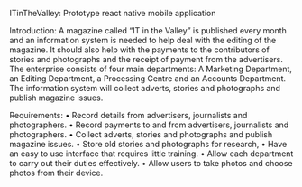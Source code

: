 ITinTheValley: Prototype react native mobile application

Introduction:
A magazine called “IT in the Valley” is published every month and an information system is needed to help deal with the editing of the magazine. It should also help with the payments to the contributors of stories and photographs and the receipt of payment from the advertisers. The enterprise consists of four main departments: A Marketing Department, an Editing Department, a Processing Centre and an Accounts Department. The information system will collect adverts, stories and photographs and publish magazine issues.

Requirements: 
  • Record details from advertisers, journalists and photographers. 
  • Record payments to and from advertisers, journalists and photographers. 
  • Collect adverts, stories and photographs and publish magazine issues. 
  • Store old stories and photographs for research, 
  • Have an easy to use interface that requires little training. 
  • Allow each department to carry out their duties effectively. 
  • Allow users to take photos and choose photos from their device.
